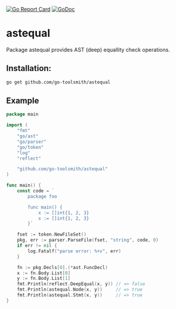 [![Go Report Card](https://goreportcard.com/badge/github.com/go-toolsmith/astequal)](https://goreportcard.com/report/github.com/go-toolsmith/astequal)
[![GoDoc](https://godoc.org/github.com/go-toolsmith/astequal?status.svg)](https://godoc.org/github.com/go-toolsmith/astequal)

# astequal

Package astequal provides AST (deep) equallity check operations.

## Installation:

```bash
go get github.com/go-toolsmith/astequal
```

## Example

```go
package main

import (
	"fmt"
	"go/ast"
	"go/parser"
	"go/token"
	"log"
	"reflect"

	"github.com/go-toolsmith/astequal"
)

func main() {
	const code = `
		package foo

		func main() {
			x := []int{1, 2, 3}
			x := []int{1, 2, 3}
		}`

	fset := token.NewFileSet()
	pkg, err := parser.ParseFile(fset, "string", code, 0)
	if err != nil {
		log.Fatalf("parse error: %+v", err)
	}

	fn := pkg.Decls[0].(*ast.FuncDecl)
	x := fn.Body.List[0]
	y := fn.Body.List[1]
	fmt.Println(reflect.DeepEqual(x, y)) // => false
	fmt.Println(astequal.Node(x, y))     // => true
	fmt.Println(astequal.Stmt(x, y))     // => true
}
```

